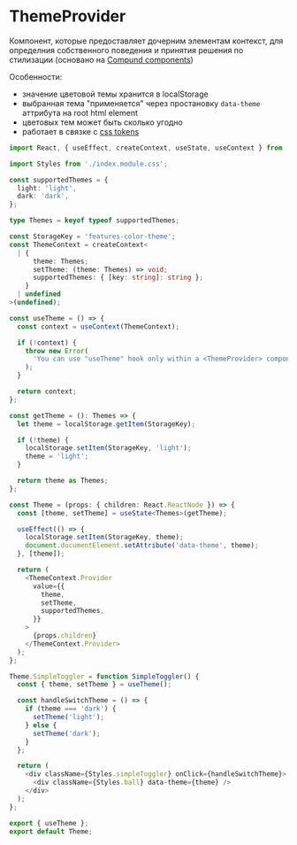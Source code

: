 # ThemeProvider

Компонент, которые предоставляет дочерним элементам контекст, для определния собственного поведения и принятия решения по стилизации (основано на [Compund components](https://habr.com/ru/company/alfa/blog/647013/))

Особенности:

- значение цветовой темы хранится в localStorage
- выбранная тема "применяется" через простановку `data-theme` аттрибута на root html element
- цветовых тем может быть сколько угодно
- работает в связке с [css tokens](https://robzarel.github.io/features/snippet/18)

```typescript
import React, { useEffect, createContext, useState, useContext } from 'react';

import Styles from './index.module.css';

const supportedThemes = {
  light: 'light',
  dark: 'dark',
};

type Themes = keyof typeof supportedThemes;

const StorageKey = 'features-color-theme';
const ThemeContext = createContext<
  | {
      theme: Themes;
      setTheme: (theme: Themes) => void;
      supportedThemes: { [key: string]: string };
    }
  | undefined
>(undefined);

const useTheme = () => {
  const context = useContext(ThemeContext);

  if (!context) {
    throw new Error(
      'You can use "useTheme" hook only within a <ThemeProvider> component.'
    );
  }

  return context;
};

const getTheme = (): Themes => {
  let theme = localStorage.getItem(StorageKey);

  if (!theme) {
    localStorage.setItem(StorageKey, 'light');
    theme = 'light';
  }

  return theme as Themes;
};

const Theme = (props: { children: React.ReactNode }) => {
  const [theme, setTheme] = useState<Themes>(getTheme);

  useEffect(() => {
    localStorage.setItem(StorageKey, theme);
    document.documentElement.setAttribute('data-theme', theme);
  }, [theme]);

  return (
    <ThemeContext.Provider
      value={{
        theme,
        setTheme,
        supportedThemes,
      }}
    >
      {props.children}
    </ThemeContext.Provider>
  );
};

Theme.SimpleToggler = function SimpleToggler() {
  const { theme, setTheme } = useTheme();

  const handleSwitchTheme = () => {
    if (theme === 'dark') {
      setTheme('light');
    } else {
      setTheme('dark');
    }
  };

  return (
    <div className={Styles.simpleToggler} onClick={handleSwitchTheme}>
      <div className={Styles.ball} data-theme={theme} />
    </div>
  );
};

export { useTheme };
export default Theme;
```
